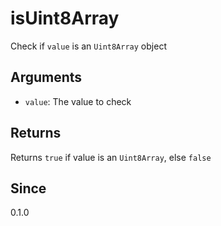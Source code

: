 # isUint8Array

Check if `value` is an `Uint8Array` object

## Arguments

- `value`: The value to check

## Returns

Returns `true` if value is an `Uint8Array`, else `false`

## Since

0.1.0
